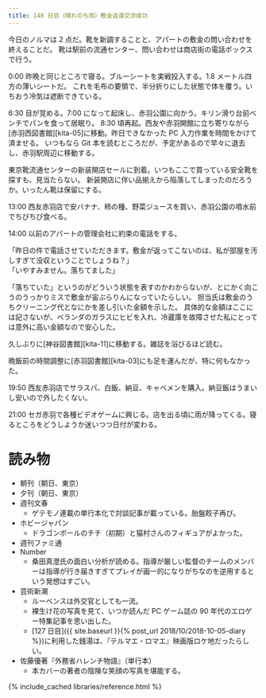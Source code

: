 ```yaml
---
title: 148 日目（晴れのち雨）敷金返還交渉成功
---
```


今日のノルマは 2 点だ。靴を新調することと、アパートの敷金の問い合わせを終えることだ。
靴は駅前の流通センター、問い合わせは商店街の電話ボックスで行う。

0:00 昨晩と同じところで寝る。ブルーシートを実戦投入する。1.8 メートル四方の薄いシートだ。
これを毛布の要領で、半分折りにした状態で体を覆う。いちおう冷気は遮断できている。

6:30 目が覚める。7:00 になって起床し、赤羽公園に向かう。キリン滑り台前ベンチでパンを食って居眠り。
8:30 頃再起。西友や赤羽開館に立ち寄りながら[赤羽西図書館][kita-05]に移動。昨日できなかった PC 入力作業を時間をかけて済ませる。
いつもなら Git 本を読むところだが、予定があるので早々に退去し、赤羽駅周辺に移動する。

東京靴流通センターの新装開店セールに到着。いつもここで買っている安全靴を探すも、見当たらない。
新装開店に伴い品揃えから陥落してしまったのだろうか。いったん靴は保留にする。

13:00 西友赤羽店で安バナナ、柿の種、野菜ジュースを買い、赤羽公園の噴水前でちびちび食べる。

14:00 以前のアパートの管理会社に約束の電話をする。

「昨日の件で電話させていただきます。敷金が返ってこないのは、私が部屋を汚しすぎて没収ということでしょうね？」<br>
「いやすみません。落ちてました」

「落ちていた」というのがどういう状態を表すのかわからないが、とにかく向こうのうっかりミスで敷金が宙ぶらりんになっていたらしい。
担当氏は敷金のうちクリーニング代となにかを差し引いた金額を示した。
具体的な金額はここには記さないが、ベランダのガラスにヒビを入れ、冷蔵庫を故障させた私にとっては意外に高い金額なので安心した。

久しぶりに[神谷図書館][kita-11]に移動する。雑誌を浴びるほど読む。

晩飯前の時間調整に[赤羽図書館][kita-03]にも足を運んだが、特に何もなかった。

19:50 西友赤羽店でサラスパ、白飯、納豆、キャベメンを購入。納豆飯はうまいし安いので外したくない。

21:00 セガ赤羽で各種ビデオゲームに興じる。店を出る頃に雨が降ってくる。寝るところをどうしようか迷いつつ日付が変わる。

# 読み物

* 朝刊（朝日、東京）
* 夕刊（朝日、東京）
* 週刊文春
  * ゲテモノ連載の単行本化で対談記事が載っている。胎盤餃子再び。
* ホビージャパン
  * ドラゴンボールのチチ（初期）と猫村さんのフィギュアがよかった。
* 週刊ファミ通
* Number
  * 桑田真澄氏の面白い分析が読める。指導が厳しい監督のチームのメンバーは指導が行き届きすぎてプレイが画一的になりがちなのを逆用するという発想はすごい。
* 芸術新潮
  * ルーベンスは外交官としても一流。
  * 裸生け花の写真を見て、いつか読んだ PC ゲーム誌の 90 年代のエロゲー特集記事を思い出した。
  * [127 日目]({{ site.baseurl }}{% post_url 2018/10/2018-10-05-diary %})に利用した銭湯は、『テルマエ・ロマエ』映画版ロケ地だったらしい。
* 佐藤優著『外務省ハレンチ物語』（単行本）
  * 本カバーの著者の陰険な笑顔の写真を堪能する。

{% include_cached libraries/reference.html %}
